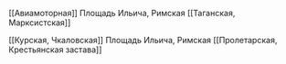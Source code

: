 [[Авиамоторная]]
Площадь Ильича, Римская
[[Таганская, Марксистская]]

[[Курская, Чкаловская]]
Площадь Ильича, Римская
[[Пролетарская, Крестьянская застава]]